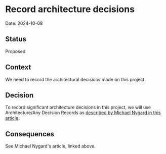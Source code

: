 # Record architecture decisions

Date: 2024-10-08

## Status

Proposed

## Context

We need to record the architectural decisions made on this project.

## Decision

To record significant architecture decisions in this project, we will use Architecture/Any
Decision Records as [described by Michael Nygard in this
article](http://thinkrelevance.com/blog/2011/11/15/documenting-architecture-decisions).

## Consequences

See Michael Nygard's article, linked above.
